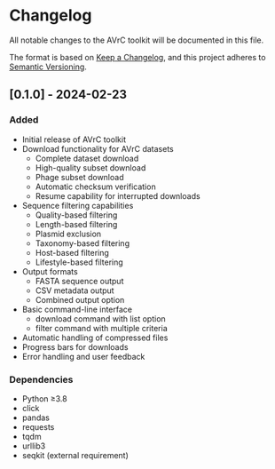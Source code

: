 # Changelog

All notable changes to the AVrC toolkit will be documented in this file.

The format is based on [Keep a Changelog](https://keepachangelog.com/en/1.0.0/),
and this project adheres to [Semantic Versioning](https://semver.org/spec/v2.0.0.html).

## [0.1.0] - 2024-02-23

### Added
- Initial release of AVrC toolkit
- Download functionality for AVrC datasets
  - Complete dataset download
  - High-quality subset download
  - Phage subset download
  - Automatic checksum verification
  - Resume capability for interrupted downloads
- Sequence filtering capabilities
  - Quality-based filtering
  - Length-based filtering
  - Plasmid exclusion
  - Taxonomy-based filtering
  - Host-based filtering
  - Lifestyle-based filtering
- Output formats
  - FASTA sequence output
  - CSV metadata output
  - Combined output option
- Basic command-line interface
  - download command with list option
  - filter command with multiple criteria
- Automatic handling of compressed files
- Progress bars for downloads
- Error handling and user feedback

### Dependencies
- Python ≥3.8
- click
- pandas
- requests
- tqdm
- urllib3
- seqkit (external requirement)